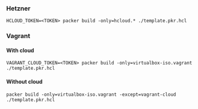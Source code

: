 
### Hetzner
```
HCLOUD_TOKEN=<TOKEN> packer build -only=hcloud.* ./template.pkr.hcl 
```

### Vagrant
#### With cloud
```
VAGRANT_CLOUD_TOKEN=<TOKEN> packer build -only=virtualbox-iso.vagrant ./template.pkr.hcl
```
#### Without cloud
```
packer build -only=virtualbox-iso.vagrant -except=vagrant-cloud ./template.pkr.hcl
```
